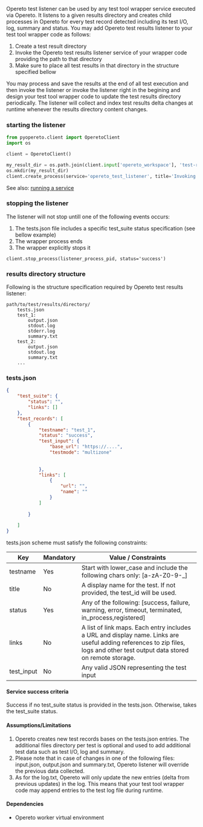 Opereto test listener can be used by any test tool wrapper service executed via Opereto. It listens to a given results directory and creates child processes in Opereto for every test record detected including its test I/O, log, summary and status.
You may add Opereto test results listener to your test tool wrapper code as follows: 

1. Create a test result directory
2. Invoke the Opereto test results listener service of your wrapper code providing the path to that directory
3. Make sure to place all test results in that directory in the structure specified bellow

You may process and save the results at the end of all test execution and then invoke the listener or invoke the listener right in the begining and design your test tool wrapper code to update the test results directory periodically. 
The listener will collect and index test results delta changes at runtime whenever the results directory content changes.

### starting the listener

```python
from pyopereto.client import OperetoClient
import os 

client = OperetoClient()

my_result_dir = os.path.join(client.input['opereto_workspace'], 'test-result')  ## will use the current wrapper workspace
os.mkdir(my_result_dir)
client.create_process(service='opereto_test_listener', title='Invoking test listener..', test_results_path=my_result_dir)

```
See also: [running a service](/opereto-framework/automation_services/#running-a-service)

### stopping the listener
The listener will not stop untill one of the following events occurs:
1. The tests.json file includes a specific test_suite status specification (see bellow example) 
1. The wrapper process ends
1. The wrapper explicitly stops it 
```
client.stop_process(listener_process_pid, status='success')
```

### results directory structure

Following is the structure specification required by Opereto test results listener:

```angularjs
path/to/test/results/directory/
    tests.json                     
    test_1:                        
        output.json
        stdout.log
        stderr.log
        summary.txt
    test_2:                        
        output.json
        stdout.log
        summary.txt
    ...
```


### tests.json

```json
{
    "test_suite": {               
        "status": "",
        "links": []
    },
    "test_records": [
        {
            "testname": "test_1",             
            "status": "success",              
            "test_input": {
                "base_url": "https://....",
                "testmode": "multizone"
                
                
            },
            "links": [
                {
                    "url": "",
                    "name": ""
                }
            ]
            
        }
                
    ]
}
```


tests.json scheme must satisfy the following constraints:


| Key   | Mandatory | Value / Constraints |
|---------------|-------------|-------|
| testname | Yes |  Start with lower_case and include the following chars only: [a-zA-Z0-9-_]|
| title | No | A display name for the test. If not provided, the test_id will be used. | 
| status | Yes | Any of the following: [success, failure, warning, error, timeout, terminated, in_process,registered] | 
| links	| No | A list of link maps. Each entry includes a URL and display name. Links are useful adding references to zip files, logs and other test output data stored on remote storage.  | 
| test_input | No | Any valid JSON representing the test input | 



#### Service success criteria
Success if no test_suite status is provided in the tests.json. Otherwise, takes the test_suite status.

#### Assumptions/Limitations
1. Opereto creates new test records bases on the tests.json entries. The additional files directory per test is optional and used to add additional test data such as test I/O, log and summary. 
1. Please note that in case of changes in one of the following files: input.json, output.json and summary.txt, Opereto listener will override the previous data collected.
1. As for the log.txt, Opereto will only update the new entries (delta from previous updates) in the log. This means that your test tool wrapper code may append entries to the test log file during runtime.

#### Dependencies
* Opereto worker virtual environment